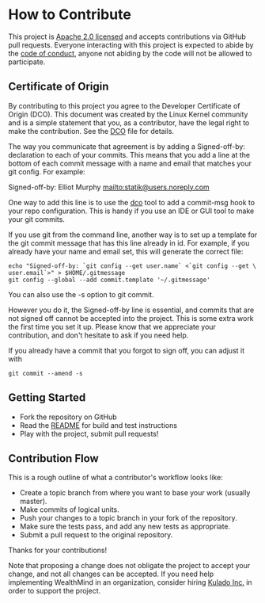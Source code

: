 # How to Contribute

This project is [Apache 2.0 licensed](LICENSE) and accepts contributions via
GitHub pull requests. Everyone interacting with this project is expected
to abide by the [code of conduct](CODE_OF_CONDUCT.md), anyone not abiding by
the code will not be allowed to participate.

## Certificate of Origin

By contributing to this project you agree to the Developer Certificate of
Origin (DCO). This document was created by the Linux Kernel community and is a
simple statement that you, as a contributor, have the legal right to make the
contribution. See the [DCO](DCO) file for details.

The way you communicate that agreement is by adding a Signed-off-by: declaration
to each of your commits. This means that you add a line at the bottom of each
commit message with a name and email that matches your git config. For example:

Signed-off-by: Elliot Murphy <mailto:statik@users.noreply.com>

One way to add this line is to use the [dco](https://github.com/coderanger/dco)
tool to add a commit-msg hook to your repo configuration.
This is handy if you use an IDE or GUI tool to make your git commits.

If you use git from the command line, another way is to set up a template
for the git commit message that has this line already in id.
For example, if you already have your name and email set, this will
generate the correct file:

    echo "Signed-off-by: `git config --get user.name` <`git config --get \
    user.email`>" > $HOME/.gitmessage
    git config --global --add commit.template '~/.gitmessage'

You can also use the -s option to git commit.

However you do it, the Signed-off-by line is essential, and commits that
are not signed off cannot be accepted into the project. This is some
extra work the first time you set it up. Please know that we appreciate
your contribution, and don't hesitate to ask if you need help.

If you already have a commit that you forgot to sign off, you can
adjust it with

    git commit --amend -s

## Getting Started

* Fork the repository on GitHub
* Read the [README](README.md) for build and test instructions
* Play with the project, submit pull requests!

## Contribution Flow

This is a rough outline of what a contributor's workflow looks like:

* Create a topic branch from where you want to base your work (usually master).
* Make commits of logical units.
* Push your changes to a topic branch in your fork of the repository.
* Make sure the tests pass, and add any new tests as appropriate.
* Submit a pull request to the original repository.

Thanks for your contributions!

Note that proposing a change does not obligate the project to accept your
change, and not all changes can be accepted. If you need help implementing
WealthMind in an organization, consider hiring [Kulado Inc.](https://kulado.com)
in order to support the project.
